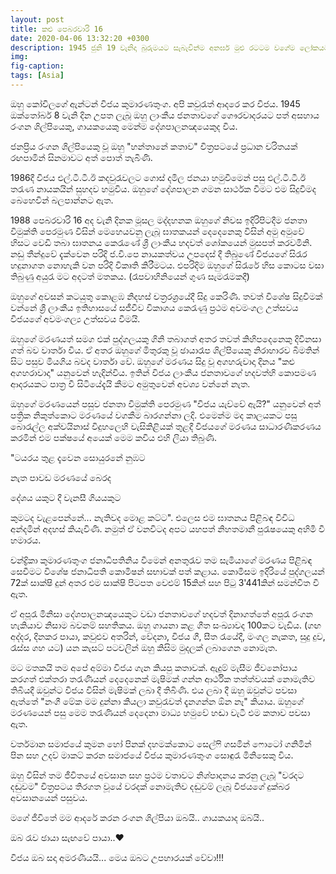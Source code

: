 ```yaml
---
layout: post
title: කළු පෙබරවාරි 16
date: 2020-04-06 13:32:20 +0300
description: 1945 ජුනි 19 වැනිදා බුරුමයට සැබැවින්ම අනර්ඝ මුළු රටටම වගේම ලෝකයටම වටිනා සුන්දර ත්‍යාගයක් ලැබුණි. සූ.. එහෙමත් නැත්නම් අවුන් සාන් සූ කී.
img:
fig-caption:
tags: [Asia]
---
```


ඔහු කෝවිලගේ ඇන්ටන් විජය කුමාරණතුංග. අපි කවුරැත් ආදරෙ කර විජය. 1945 ඔක්තෝබර් 8 වැනි දින උපත ලැබූ ඔහු ලාංකීය ජනතාවගේ ගෞරවාදරයට පත් අසහාය රංගන ශිල්පියෙකු, ගායකයෙකු මෙන්ම දේශපාලනඤයෙකුද විය. 

ජනප්‍රිය රංගන ශිල්පියෙකු වූ ඔහු "හන්තානේ කතාව" චිත්‍රපටයේ ප්‍රධාන චරිතයක් රඟපාමින් සිනමාවට අත් පොත් තැබිණි. 

1986දී විජය එල්.ටී.ටී.ඊ කදවුරැවලට ගොස් දමිල ජනයා හමුවීමෙන් පසු එල්.ටී.ටී.ඊ තරැණ නායකයින් සුහදව හමුවිය.  ඔහුගේ දේශපාලන ගමන සාර්ථක වීමට එම සිදුවීමද බෙහෙවින් බලපාන්නට ඇත.

1988 පෙබරවාරි 16 අද වැනි දිනක මූසල මද්දහනක ඔහුගේ නිවස ඉදිරිපිටදීම ජනතා විමුක්ති පෙරමුණ විසින් මෙහෙයවනු ලැබූ ඝාතකයන් දෙදෙනෙකු විසින් අමු අමුවේ හිසට වෙඩි තබා ඝාතනය කෙරැණේ ශ්‍රී ලාංකීය හදවත් ශෝකයෙන් මුසපත් කරවමිනි. 
නඩු තීන්දුවේ දැක්වෙන පරිදි ජ.වි.⁣පෙ නායකත්වය උපදෙස් දී තිබුණේ විජ⁣යගේ සිරැර හදුනාගත නොහැකි වන පරිදි විකෘති කිරීමටය. එපරිදිම ඔහුගේ සිරැරේ හිස කොටස වසා තිබුණු අයුරැ මට අදටත් මතකය. (රෑපවාහිනියෙන් ගුණ සැමරැමකදී) 

ඔහුගේ අවසන් කටයුතු කොළඹ නිදහස් චත්‍රරශ්‍රයේදී සිදු කෙරිණි. තවත් විශේෂ සිදුවීමක් වන්නේ ශ්‍රී ලාංකීය ඉතිහාසයේ සජීවීව විකාශය කෙරැණු ප්‍රථම අවමංගල උත්සවය විජය⁣ගේ අවමංගල්‍ය උත්සවය වීමයි. 

ඔහුගේ මරණයත් සමග එක් පුද්ගලයකු ගිනි තබාගත් අතර තවත් කිහිපදෙනෙකු දිවිනසා ගත් බව වාර්තා විය. ඒ අතර ඔහුගේ මිතුරකු වූ ඡායාරෑප ශිල්පියෙකු නිරාහාරව  බීමතින් සිට පසුව මියගිය බවද වාර්තා වේ. ඔහුගේ මරණය සිදු වූ අගහරුවාදා දිනය "කළු අගහරාවාදා" යනුවෙන් හැදින්විය. ඉතින් විජය ලාංකීය ජනතාවගේ හදවත්හි කොපමණ ආදරයකට පාත්‍ර වී සිටියේදැයි කීමට අමුතුවෙන් අවශ්‍ය වන්නේ නැත. 

ඔහුගේ මරණයෙන් පසුව ජනතා විමුක්ති පෙරමුණ "විජය යැව්වේ ඇයි?" යනුවෙන් අත් පත්‍රික නිකුත්කොට මරණයේ වගකීම බාරගන්නා ලදි. එමෙන්ම මද කාලයකට පසු බොරැල්ල අක්වයිනාස් විදුහලෙහි වැසිකිළියක් තුළදී විජයගේ මරණය සාධාරණීකරණය කරමින් එම පක්ෂයේ අයෙක් මෙම කවිය එහි ලියා තිබුණි. 

"ටයරය තුළ දැවෙන සොයුරනේ නුඹට 

නැත පාවඩ මරණයේ බෙරද

දේශය යකුට දී වැනසී ගියයකුට 

කුමටද වැළපෙන්නේ... නැතිවද මොළ කට්ට". එලෙස එම ඝාතනය පිළිබඳ විවිධ අන්දමින් අදහස් කියැවිණි. නමුත් ඒ වනවිටද අපට යහපත් නිහතමානී පුරැෂයෙකු අහිමි වී හමාරය. 

චන්ද්‍රිකා කුමාරණතුංග ජනාධිපතිනිය වීමෙන් අනතුරැව තම සැමියාගේ මරණය පිළිබඳ සෙවීමට විශේෂ ජනාධිපති කොමිෂන් සභාවක් පත් කළාය. කොමිසම ඉදිරියේ පුද්ගලයන් 72ක් සාක්ෂි දුන් අතර එම සාක්ෂි පිටපත වෙළුම් 15කින් සහ පිටු 3'441කින් සමන්විත වී ඇත. 

ඒ අපූරැ මිනිසා දේශපාලනඤයෙකුට වඩා ජනතාව⁣ගේ හදවත් දිනාගත්තේ අපූරැ රංගන හැකියාව නිසාම බවනම් සහතිකය. ඔහු ගායනා කළ ගීත සංඛ්‍යාවද 100කට වැඩිය. 
(ගඟ අද්දර, දිනකර පායා, කවුළුව අතරින්, වේදනා, විජය ගී, සීත රැයේදී, මංගල නැකත, සුදු දුව, රෑස්ස ගහ යට) යන කැසට් පටවලින් ඔහු කිසිම මුදලක් ලබාගෙන නොමැත. 

මට මතකයි තම අපේ අම්මා විජය ගැන කියපු කතාවක්. ඇදුම් මැසීම ජීවනෝපාය කරගත් එක්තරා තරැණියන් දෙදෙනෙක් මැෂිමක් ගන්න ආර්ථික තත්ත්වයක් නොමැතිව තිබියදී ඔවුන්ට විජය විසින් මැෂිමක් ලබා දී තිබිණි. එය ලබා දී ඔහු ඔවුන්ට පවසා ඇත්තේ "නංගී මේක මම දුන්නා කියලා කවුරැවත් දැනගන්න ඕන නෑ" කියාය. ඔහුගේ මරණයෙන් පසු මෙම තරැණියන් දෙදෙනා  මාධ්‍ය හමුවේ හඬා වැටී එම කතාව පවසා ඇත. 

වර්තමාන සමාජයේ කුමන හෝ පිනක් දහමක්කොට සෙල්ෆි ගසමින් ෆො⁣ටෝ ගනිමින් පින සහ උදව්  මාකට් කරන සමාජයේ විජය කුමාරණතුංග සොඳුරැ මිනිසෙකු විය. 

ඔහු විසින් තම ජීවිතයේ අවසාන සහ ප්‍රථම වතාවට නිශ්පාදනය කරනු ලැබූ "වරදට දඬුවම" චිත්‍රපටය තිරගත වූයේ වරදක් නොමැතිව දඬුවම් ලැබූ විජයගේ දුක්බර අවසානයෙන් පසුවය. 

මගේ ජීවිතේ මම ආදරේ කරන රංගන ශිල්පියා ඔබයි.. ගායකයාද ඔබයි..

ඔබ රැව ඡායා සැඟවේ පායා..❤️

විජය ඔබ සදා අමරණීයයි... මෙය ඔබට උපහාරයක් වේවා!!!
